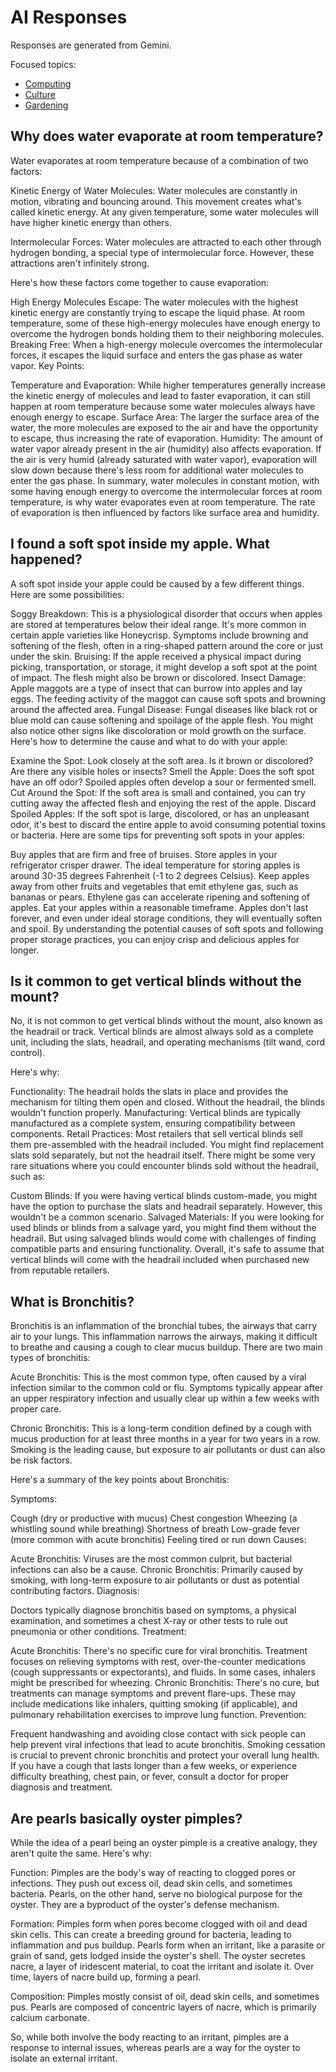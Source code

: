 # AI Responses

Responses are generated from Gemini.

Focused topics:

* [Computing](Computing/Computing.md)
* [Culture](Culture/Culture.md)
* [Gardening](Gardening.md)

## Why does water evaporate at room temperature?

Water evaporates at room temperature because of a combination of two factors:

Kinetic Energy of Water Molecules:  Water molecules are constantly in motion, vibrating and bouncing around. This movement creates what's called kinetic energy. At any given temperature, some water molecules will have higher kinetic energy than others.

Intermolecular Forces:  Water molecules are attracted to each other through hydrogen bonding, a special type of intermolecular force.  However, these attractions aren't infinitely strong.

Here's how these factors come together to cause evaporation:

High Energy Molecules Escape: The water molecules with the highest kinetic energy are constantly trying to escape the liquid phase. At room temperature, some of these high-energy molecules have enough energy to overcome the hydrogen bonds holding them to their neighboring molecules.
Breaking Free: When a high-energy molecule overcomes the intermolecular forces, it escapes the liquid surface and enters the gas phase as water vapor.
Key Points:

Temperature and Evaporation: While higher temperatures generally increase the kinetic energy of molecules and lead to faster evaporation, it can still happen at room temperature because some water molecules always have enough energy to escape.
Surface Area: The larger the surface area of the water, the more molecules are exposed to the air and have the opportunity to escape, thus increasing the rate of evaporation.
Humidity: The amount of water vapor already present in the air (humidity) also affects evaporation. If the air is very humid (already saturated with water vapor), evaporation will slow down because there's less room for additional water molecules to enter the gas phase.
In summary, water molecules in constant motion, with some having enough energy to overcome the intermolecular forces at room temperature, is why water evaporates even at room temperature. The rate of evaporation is then influenced by factors like surface area and humidity.

## I found a soft spot inside my apple. What happened?

A soft spot inside your apple could be caused by a few different things. Here are some possibilities:

Soggy Breakdown: This is a physiological disorder that occurs when apples are stored at temperatures below their ideal range. It's more common in certain apple varieties like Honeycrisp. Symptoms include browning and softening of the flesh, often in a ring-shaped pattern around the core or just under the skin.
Bruising: If the apple received a physical impact during picking, transportation, or storage, it might develop a soft spot at the point of impact. The flesh might also be brown or discolored.
Insect Damage: Apple maggots are a type of insect that can burrow into apples and lay eggs. The feeding activity of the maggot can cause soft spots and browning around the affected area.
Fungal Disease: Fungal diseases like black rot or blue mold can cause softening and spoilage of the apple flesh. You might also notice other signs like discoloration or mold growth on the surface.
Here's how to determine the cause and what to do with your apple:

Examine the Spot: Look closely at the soft area. Is it brown or discolored? Are there any visible holes or insects?
Smell the Apple: Does the soft spot have an off odor? Spoiled apples often develop a sour or fermented smell.
Cut Around the Spot: If the soft area is small and contained, you can try cutting away the affected flesh and enjoying the rest of the apple.
Discard Spoiled Apples: If the soft spot is large, discolored, or has an unpleasant odor, it's best to discard the entire apple to avoid consuming potential toxins or bacteria.
Here are some tips for preventing soft spots in your apples:

Buy apples that are firm and free of bruises.
Store apples in your refrigerator crisper drawer. The ideal temperature for storing apples is around 30-35 degrees Fahrenheit (-1 to 2 degrees Celsius).
Keep apples away from other fruits and vegetables that emit ethylene gas, such as bananas or pears. Ethylene gas can accelerate ripening and softening of apples.
Eat your apples within a reasonable timeframe. Apples don't last forever, and even under ideal storage conditions, they will eventually soften and spoil.
By understanding the potential causes of soft spots and following proper storage practices, you can enjoy crisp and delicious apples for longer.

## Is it common to get vertical blinds without the mount?

No, it is not common to get vertical blinds without the mount, also known as the headrail or track. Vertical blinds are almost always sold as a complete unit, including the slats, headrail, and operating mechanisms (tilt wand, cord control).

Here's why:

Functionality: The headrail holds the slats in place and provides the mechanism for tilting them open and closed. Without the headrail, the blinds wouldn't function properly.
Manufacturing: Vertical blinds are typically manufactured as a complete system, ensuring compatibility between components.
Retail Practices: Most retailers that sell vertical blinds sell them pre-assembled with the headrail included. You might find replacement slats sold separately, but not the headrail itself.
There might be some very rare situations where you could encounter blinds sold without the headrail, such as:

Custom Blinds: If you were having vertical blinds custom-made, you might have the option to purchase the slats and headrail separately. However, this wouldn't be a common scenario.
Salvaged Materials: If you were looking for used blinds or blinds from a salvage yard, you might find them without the headrail. But using salvaged blinds would come with challenges of finding compatible parts and ensuring functionality.
Overall, it's safe to assume that vertical blinds will come with the headrail included when purchased new from reputable retailers.

## What is Bronchitis?

Bronchitis is an inflammation of the bronchial tubes, the airways that carry air to your lungs. This inflammation narrows the airways, making it difficult to breathe and causing a cough to clear mucus buildup. There are two main types of bronchitis:

Acute Bronchitis: This is the most common type, often caused by a viral infection similar to the common cold or flu. Symptoms typically appear after an upper respiratory infection and usually clear up within a few weeks with proper care.

Chronic Bronchitis: This is a long-term condition defined by a cough with mucus production for at least three months in a year for two years in a row.  Smoking is the leading cause, but exposure to air pollutants or dust can also be risk factors.

Here's a summary of the key points about Bronchitis:

Symptoms:

Cough (dry or productive with mucus)
Chest congestion
Wheezing (a whistling sound while breathing)
Shortness of breath
Low-grade fever (more common with acute bronchitis)
Feeling tired or run down
Causes:

Acute Bronchitis: Viruses are the most common culprit, but bacterial infections can also be a cause.
Chronic Bronchitis: Primarily caused by smoking, with long-term exposure to air pollutants or dust as potential contributing factors.
Diagnosis:

Doctors typically diagnose bronchitis based on symptoms, a physical examination, and sometimes a chest X-ray or other tests to rule out pneumonia or other conditions.
Treatment:

Acute Bronchitis: There's no specific cure for viral bronchitis. Treatment focuses on relieving symptoms with rest, over-the-counter medications (cough suppressants or expectorants), and fluids. In some cases, inhalers might be prescribed for wheezing.
Chronic Bronchitis: There's no cure, but treatments can manage symptoms and prevent flare-ups. These may include medications like inhalers, quitting smoking (if applicable), and pulmonary rehabilitation exercises to improve lung function.
Prevention:

Frequent handwashing and avoiding close contact with sick people can help prevent viral infections that lead to acute bronchitis.
Smoking cessation is crucial to prevent chronic bronchitis and protect your overall lung health.
If you have a cough that lasts longer than a few weeks, or experience difficulty breathing, chest pain, or fever, consult a doctor for proper diagnosis and treatment.

## Are pearls basically oyster pimples?

While the idea of a pearl being an oyster pimple is a creative analogy, they aren't quite the same. Here's why:

Function: Pimples are the body's way of reacting to clogged pores or infections. They push out excess oil, dead skin cells, and sometimes bacteria. Pearls, on the other hand, serve no biological purpose for the oyster. They are a byproduct of the oyster's defense mechanism.

Formation: Pimples form when pores become clogged with oil and dead skin cells. This can create a breeding ground for bacteria, leading to inflammation and pus buildup.  Pearls form when an irritant, like a parasite or grain of sand, gets lodged inside the oyster's shell. The oyster secretes nacre, a layer of iridescent material, to coat the irritant and isolate it. Over time, layers of nacre build up, forming a pearl.

Composition: Pimples mostly consist of oil, dead skin cells, and sometimes pus. Pearls are composed of concentric layers of nacre, which is primarily calcium carbonate.

So, while both involve the body reacting to an irritant, pimples are a response to internal issues, whereas pearls are a way for the oyster to isolate an external irritant.
